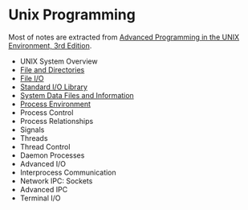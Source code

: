 Unix Programming
================

Most of notes are extracted from [Advanced Programming in the UNIX Environment, 3rd Edition](http://www.amazon.com/Advanced-Programming-UNIX-Environment-3rd/dp/0321637739/).

- UNIX System Overview
- [File and Directories](file-and-directories.md)
- [File I/O](file-io.md)
- [Standard I/O Library](standard-io-library.md)
- [System Data Files and Information](system-data-files-and-information.md)
- [Process Environment](process-environment.md)
- Process Control
- Process Relationships
- Signals
- Threads
- Thread Control
- Daemon Processes
- Advanced I/O
- Interprocess Communication
- Network IPC: Sockets
- Advanced IPC
- Terminal I/O
